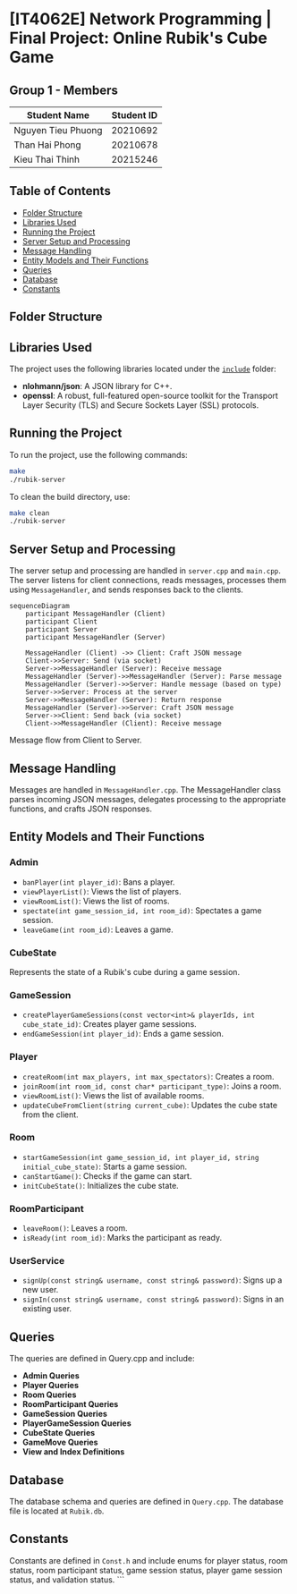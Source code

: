 # [IT4062E] Network Programming | Final Project: Online Rubik's Cube Game

## Group 1 - Members
| Student Name | Student ID |
|--------------|------------|
| Nguyen Tieu Phuong     | 20210692     |
| Than Hai Phong   | 20210678     |
| Kieu Thai Thinh | 20215246     |

## Table of Contents

- [Folder Structure](#folder-structure)
- [Libraries Used](#libraries-used)
- [Running the Project](#running-the-project)
- [Server Setup and Processing](#server-setup-and-processing)
- [Message Handling](#message-handling)
- [Entity Models and Their Functions](#entity-models-and-their-functions)
- [Queries](#queries)
- [Database](#database)
- [Constants](#constants)

## Folder Structure

## Libraries Used

The project uses the following libraries located under the [`include`](include) folder:

- **nlohmann/json**: A JSON library for C++.
- **openssl**: A robust, full-featured open-source toolkit for the Transport Layer Security (TLS) and Secure Sockets Layer (SSL) protocols.

## Running the Project

To run the project, use the following commands:

```sh
make
./rubik-server
```

To clean the build directory, use:

```sh
make clean
./rubik-server
```

## Server Setup and Processing

The server setup and processing are handled in `server.cpp` and `main.cpp`. The server listens for client connections, reads messages, processes them using `MessageHandler`, and sends responses back to the clients.


```mermaid
sequenceDiagram
    participant MessageHandler (Client)
    participant Client
    participant Server
    participant MessageHandler (Server)

    MessageHandler (Client) ->> Client: Craft JSON message
    Client->>Server: Send (via socket)
    Server->>MessageHandler (Server): Receive message
    MessageHandler (Server)->>MessageHandler (Server): Parse message
    MessageHandler (Server)->>Server: Handle message (based on type)
    Server->>Server: Process at the server
    Server->>MessageHandler (Server): Return response
    MessageHandler (Server)->>Server: Craft JSON message
    Server->>Client: Send back (via socket)
    Client->>MessageHandler (Client): Receive message
```
Message flow from Client to Server.

## Message Handling

Messages are handled in `MessageHandler.cpp`. The MessageHandler class parses incoming JSON messages, delegates processing to the appropriate functions, and crafts JSON responses.

## Entity Models and Their Functions

### Admin
- `banPlayer(int player_id)`: Bans a player.
- `viewPlayerList()`: Views the list of players.
- `viewRoomList()`: Views the list of rooms.
- `spectate(int game_session_id, int room_id)`: Spectates a game session.
- `leaveGame(int room_id)`: Leaves a game.

### CubeState

Represents the state of a Rubik's cube during a game session.

### GameSession

- `createPlayerGameSessions(const vector<int>& playerIds, int cube_state_id)`: Creates player game sessions.
- `endGameSession(int player_id)`: Ends a game session.
### Player

- `createRoom(int max_players, int max_spectators)`: Creates a room.
- `joinRoom(int room_id, const char* participant_type)`: Joins a room.
- `viewRoomList()`: Views the list of available rooms.
- `updateCubeFromClient(string current_cube)`: Updates the cube state from the client.

### Room

- `startGameSession(int game_session_id, int player_id, string initial_cube_state)`: Starts a game session.
- `canStartGame()`: Checks if the game can start.
- `initCubeState()`: Initializes the cube state.

### RoomParticipant

- `leaveRoom()`: Leaves a room.
- `isReady(int room_id)`: Marks the participant as ready.

### UserService

- `signUp(const string& username, const string& password)`: Signs up a new user.
- `signIn(const string& username, const string& password)`: Signs in an existing user.

## Queries

The queries are defined in Query.cpp and include:

- **Admin Queries**
- **Player Queries**
- **Room Queries**
- **RoomParticipant Queries**
- **GameSession Queries**
- **PlayerGameSession Queries**
- **CubeState Queries**
- **GameMove Queries**
- **View and Index Definitions**

## Database

The database schema and queries are defined in `Query.cpp`. The database file is located at `Rubik.db`.

## Constants

Constants are defined in `Const.h` and include enums for player status, room status, room participant status, game session status, player game session status, and validation status. ```
